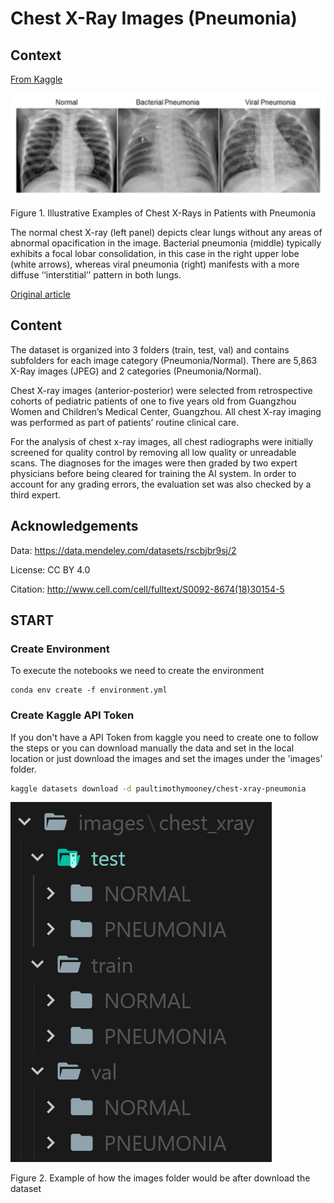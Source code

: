 # Chest X-Ray Images (Pneumonia)

## Context

[From Kaggle](https://www.kaggle.com/datasets/paultimothymooney/chest-xray-pneumonia)

![Figure_1](./doc/resources/figure_1.png)

Figure 1. Illustrative Examples of Chest X-Rays in Patients with Pneumonia

The normal chest X-ray (left panel) depicts clear lungs without any areas of abnormal opacification in the image. Bacterial pneumonia (middle) typically exhibits a focal lobar consolidation, in this case in the right upper lobe (white arrows), whereas viral pneumonia (right) manifests with a more diffuse ‘‘interstitial’’ pattern in both lungs.

[Original article](http://www.cell.com/cell/fulltext/S0092-8674(18)30154-5)

## Content

The dataset is organized into 3 folders (train, test, val) and contains subfolders for each image category (Pneumonia/Normal). There are 5,863 X-Ray images (JPEG) and 2 categories (Pneumonia/Normal).

Chest X-ray images (anterior-posterior) were selected from retrospective cohorts of pediatric patients of one to five years old from Guangzhou Women and Children’s Medical Center, Guangzhou. All chest X-ray imaging was performed as part of patients’ routine clinical care.

For the analysis of chest x-ray images, all chest radiographs were initially screened for quality control by removing all low quality or unreadable scans. The diagnoses for the images were then graded by two expert physicians before being cleared for training the AI system. In order to account for any grading errors, the evaluation set was also checked by a third expert.

## Acknowledgements

Data: https://data.mendeley.com/datasets/rscbjbr9sj/2

License: CC BY 4.0

Citation: http://www.cell.com/cell/fulltext/S0092-8674(18)30154-5

## START

### Create Environment

To execute the notebooks we need to create the environment

```shell
conda env create -f environment.yml
```

### Create Kaggle API Token

If you don't have a API Token from kaggle you need to create one to follow the steps or you can download manually the data and set in the local location or just download the images and set the images under the 'images' folder.

```bash
kaggle datasets download -d paultimothymooney/chest-xray-pneumonia
```

![Figure_2](./doc/resources/images_folder_structure.png)

Figure 2. Example of how the images folder would be after download the dataset
